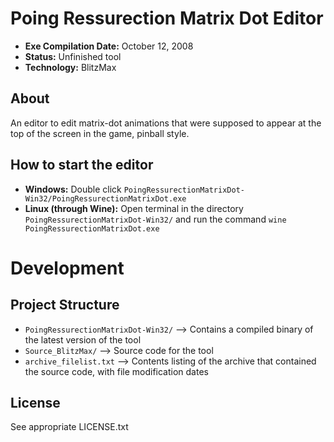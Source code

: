 # Poing Ressurection Matrix Dot Editor

 - **Exe Compilation Date:** October 12, 2008
 - **Status:** Unfinished tool
 - **Technology:** BlitzMax


## About
An editor to edit matrix-dot animations that were supposed to appear at the top
of the screen in the game, pinball style.


## How to start the editor
 - **Windows:** Double click `PoingRessurectionMatrixDot-Win32/PoingRessurectionMatrixDot.exe`
 - **Linux (through Wine):** Open terminal in the directory
   `PoingRessurectionMatrixDot-Win32/` and run the command `wine PoingRessurectionMatrixDot.exe`


# Development
## Project Structure
 - `PoingRessurectionMatrixDot-Win32/` ⟶ Contains a compiled binary of the
  latest version of the tool
 - `Source_BlitzMax/` ⟶ Source code for the tool
 - `archive_filelist.txt` ⟶ Contents listing of the archive that contained the
   source code, with file modification dates


## License
See appropriate LICENSE.txt